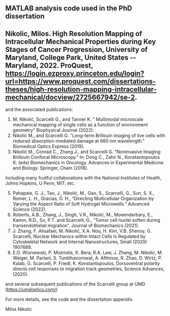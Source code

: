 MATLAB analysis code used in the PhD dissertation
--
Nikolic, Milos. High Resolution Mapping of Intracellular Mechanical Properties during Key Stages of Cancer Progression, University of Maryland, College Park, United States -- Maryland, 2022. ProQuest, 
https://login.ezproxy.princeton.edu/login?url=https://www.proquest.com/dissertations-theses/high-resolution-mapping-intracellular-mechanical/docview/2725667942/se-2.
--
and the associated publications:
1.	M. Nikolić, Scarcelli G., and Tanner K. " Multimodal microscale mechanical mapping of single cells as a function of environment geometry" Biophysical Journal (2022).
2.	Nikolić M., and Scarcelli G. "Long-term Brillouin imaging of live cells with reduced absorption-mediated damage at 660 nm wavelength." Biomedical Optics Express (2019).
3.	Nikolić M., Conrad C., Zhang J., and Scarcelli G. "Noninvasive Imaging: Brillouin Confocal Microscopy." In: Dong C., Zahir N., Konstantopoulos K. (eds) Biomechanics in Oncology. Advances in Experimental Medicine and Biology. Springer, Cham (2018).


Including many fruitful collaborations with the National Institutes of Health, Johns Hopkins, U Penn, MIT, etc.

5.	Pahapale, G. J., Tao, J., Nikolić, M., Gao, S., Scarcelli, G., Sun, S. X., Romer, L. H., Gracias, D. H., “Directing Multicellular Organization by Varying the Aspect Ratio of Soft Hydrogel Microwells.” Advanced Science (2022).
6.	Roberts, A.B., Zhang, J., Singh, V.R., Nikolić, M., Moeendarbary, E., Kamm, R.D., So, P.T. and Scarcelli, G., “Tumor cell nuclei soften during transendothelial migration”. Journal of Biomechanics (2021). 
7.	J. Zhang, F. Alisafaei, M. Nikolić, X.A. Nou, H. Kim, V.B. Shenoy, G. Scarcelli, Nuclear Mechanics within Intact Cells Is Regulated by Cytoskeletal Network and Internal Nanostructures, Small (2020) 1907688.
8.	E.O. Wisniewski, P. Mistriotis, K. Bera, R.A. Law, J. Zhang, M. Nikolić, M. Weiger, M. Parlani, S. Tuntithavornwat, A. Afthinos, R. Zhao, D. Wirtz, P. Kalab, G. Scarcelli, P. Friedl, K. Konstantopoulos, Dorsoventral polarity directs cell responses to migration track geometries, Science Advances,  (2020).

and several subsequent publications of the Scarcelli group at UMD (https://umdoptics.com/)

For more details, see the code and the dissertation appendix. 

Milos Nikolic
